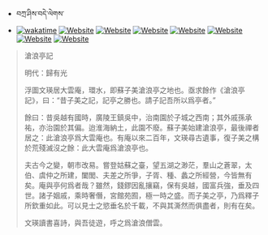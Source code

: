 - བཀྲ་ཤིས་བདེ་ལེགས་ 
- [![wakatime](https://wakatime.com/badge/user/5043ee4a-e361-4607-9d47-d557f2005d05.svg)](https://wakatime.com/@5043ee4a-e361-4607-9d47-d557f2005d05)	[![Website](https://img.shields.io/website?label=&up_color=orange&up_message=Tianchi&url=https%3A%2F%2Fshields.io)](https://tianchi.aliyun.com/home/science/scienceDetail?userId=1095279182618)	[![Website](https://img.shields.io/website?label=&up_color=blue&up_message=Kaggle&url=https%3A%2F%2Fshields.io)](https://www.kaggle.com/ivanxu/)	[![Website](https://img.shields.io/website?label=&up_color=gay&up_message=Yuque&url=https%3A%2F%2Fshields.io)](https://www.yuque.com/ivanaxu)	[![Website](https://img.shields.io/website?label=&up_color=brown&up_message=Leetcode&url=https%3A%2F%2Fshields.io)](https://leetcode.cn/u/ivanaxu)	[![Website](https://img.shields.io/website?label=&up_color=violet&up_message=AIstudio&url=https%3A%2F%2Fshields.io)](https://aistudio.baidu.com/aistudio/personalcenter/thirdview/979775)	[![Website](https://img.shields.io/website?label=&up_color=red&up_message=Gitee&url=https%3A%2F%2Fshields.io)](https://gitee.com/IvanaXu)	[![Website](https://img.shields.io/website?label=&up_color=yellow&up_message=Monkeytype&url=https%3A%2F%2Fshields.io)](https://monkeytype.com/profile/IvanaXu) 

> 滄浪亭記
> 
> 明代：歸有光 
> 
> 浮圖文瑛居大雲庵，環水，即蘇子美滄浪亭之地也。亟求餘作《滄浪亭記》，曰：“昔子美之記，記亭之勝也。請子記吾所以爲亭者。”
> 
> 餘曰：昔吳越有國時，廣陵王鎮吳中，治南園於子城之西南；其外戚孫承祐，亦治園於其偏。迨淮海納土，此園不廢。蘇子美始建滄浪亭，最後禪者居之：此滄浪亭爲大雲庵也。有庵以來二百年，文瑛尋古遺事，復子美之構於荒殘滅沒之餘：此大雲庵爲滄浪亭也。
> 
> 夫古今之變，朝市改易。嘗登姑蘇之臺，望五湖之渺茫，羣山之蒼翠，太伯、虞仲之所建，闔閭、夫差之所爭，子胥、種、蠡之所經營，今皆無有矣。庵與亭何爲者哉？雖然，錢鏐因亂攘竊，保有吳越，國富兵強，垂及四世。諸子姻戚，乘時奢僭，宮館苑囿，極一時之盛。而子美之亭，乃爲釋子所欽重如此。可以見士之慾垂名於千載，不與其澌然而俱盡者，則有在矣。
> 
> 文瑛讀書喜詩，與吾徒遊，呼之爲滄浪僧雲。
>

